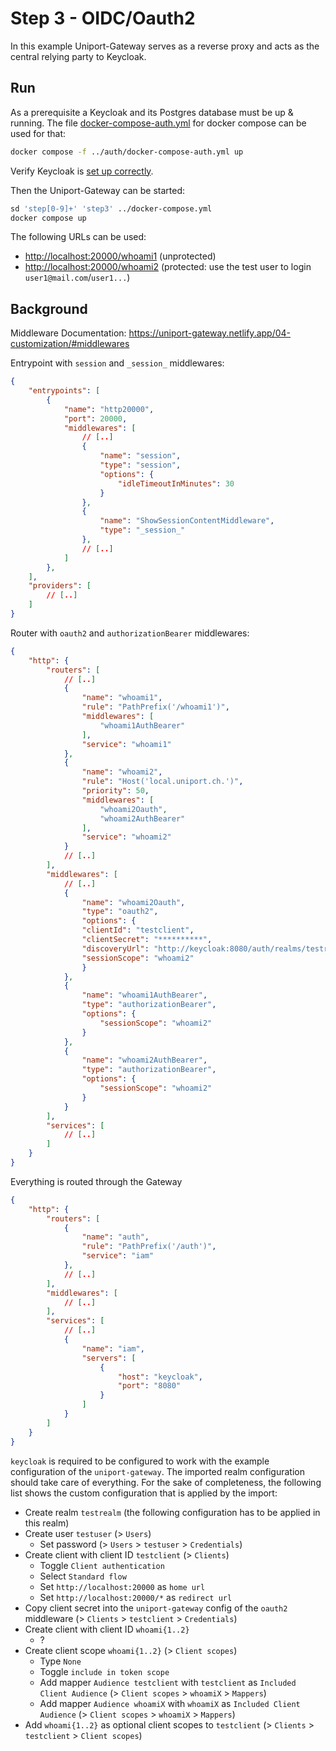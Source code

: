 # Step 3 - OIDC/Oauth2

In this example Uniport-Gateway serves as a reverse proxy and acts as the central relying party to Keycloak.

## Run

As a prerequisite a Keycloak and its Postgres database must be up & running. The file [docker-compose-auth.yml](../auth/docker-compose-auth.yml) for docker compose can be used for that:

```bash
docker compose -f ../auth/docker-compose-auth.yml up
```

Verify Keycloak is [set up correctly](../auth/README.md).

Then the Uniport-Gateway can be started:

```bash
sd 'step[0-9]+' 'step3' ../docker-compose.yml
docker compose up
```

The following URLs can be used:

- <http://localhost:20000/whoami1> (unprotected)
- <http://localhost:20000/whoami2> (protected: use the test user to login `user1@mail.com`/`user1...`)

## Background

Middleware Documentation: <https://uniport-gateway.netlify.app/04-customization/#middlewares>

Entrypoint with `session` and `_session_` middlewares:

```json
{
    "entrypoints": [
        {
            "name": "http20000",
            "port": 20000,
            "middlewares": [
                // [..]
                {
                    "name": "session",
                    "type": "session",
                    "options": {
                        "idleTimeoutInMinutes": 30
                    }
                },
                {
                    "name": "ShowSessionContentMiddleware",
                    "type": "_session_"
                },
                // [..]
            ]
        },
    ],
    "providers": [
        // [..]
    ]
}
```

Router with `oauth2` and `authorizationBearer` middlewares:

```json
{
    "http": {
        "routers": [
            // [..]
            {
                "name": "whoami1",
                "rule": "PathPrefix('/whoami1')",
                "middlewares": [
                    "whoami1AuthBearer"
                ],
                "service": "whoami1"
            },
            {
                "name": "whoami2",
                "rule": "Host('local.uniport.ch.')",
                "priority": 50,
                "middlewares": [
                    "whoami2Oauth",
                    "whoami2AuthBearer"
                ],
                "service": "whoami2"
            }
            // [..]
        ],
        "middlewares": [
            // [..]
            {
                "name": "whoami2Oauth",
                "type": "oauth2",
                "options": {
                "clientId": "testclient",
                "clientSecret": "**********",
                "discoveryUrl": "http://keycloak:8080/auth/realms/testrealm",
                "sessionScope": "whoami2"
                }
            },
            {
                "name": "whoami1AuthBearer",
                "type": "authorizationBearer",
                "options": {
                    "sessionScope": "whoami2"
                }
            },
            {
                "name": "whoami2AuthBearer",
                "type": "authorizationBearer",
                "options": {
                    "sessionScope": "whoami2"
                }
            }
        ],
        "services": [
            // [..]
        ]
    }
}
```

Everything is routed through the Gateway

```json
{
    "http": {
        "routers": [
            {
                "name": "auth",
                "rule": "PathPrefix('/auth')",
                "service": "iam"
            },
            // [..]
        ],
        "middlewares": [
            // [..]
        ],
        "services": [
            // [..]
            {
                "name": "iam",
                "servers": [
                    {
                        "host": "keycloak",
                        "port": "8080"
                    }
                ]
            }
        ]
    }
}
```

`keycloak` is required to be configured to work with the example configuration of the `uniport-gateway`. The imported realm
configuration should take care of everything. For the sake of completeness, the following list shows the custom configuration that is applied by the import:

- Create realm `testrealm` (the following configuration has to be applied in this realm)
- Create user `testuser` (> `Users`)
  - Set password (> `Users` > `testuser` > `Credentials`)
- Create client with client ID `testclient` (> `Clients`)
  - Toggle `Client authentication`
  - Select `Standard flow`
  - Set `http://localhost:20000` as `home url`
  - Set `http://localhost:20000/*` as `redirect url`
- Copy client secret into the `uniport-gateway` config of the `oauth2` middleware (> `Clients` > `testclient` > `Credentials`)
- Create client with client ID `whoami{1..2}`
  - ?
- Create client scope `whoami{1..2}` (> `Client scopes`)
  - Type `None`
  - Toggle `include in token scope`
  - Add mapper `Audience testclient` with `testclient` as `Included Client Audience` (> `Client scopes` > `whoamiX` > `Mappers`)
  - Add mapper `Audience whoamiX` with `whoamiX` as `Included Client Audience` (> `Client scopes` > `whoamiX` > `Mappers`)
- Add `whoami{1..2}` as optional client scopes to `testclient` (> `Clients` > `testclient` > `Client scopes`)
